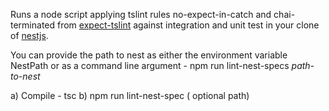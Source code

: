 Runs a node script applying tslint rules no-expect-in-catch and chai-terminated from [expect-tslint](https://www.npmjs.com/package/expect-tslint) against integration and unit test in your clone of [nestjs](https://nestjs.com/).

You can provide the path to nest as either the environment variable NestPath or as a command line argument - npm run lint-nest-specs *path-to-nest*

a) Compile - tsc
b) npm run lint-nest-spec ( optional path)